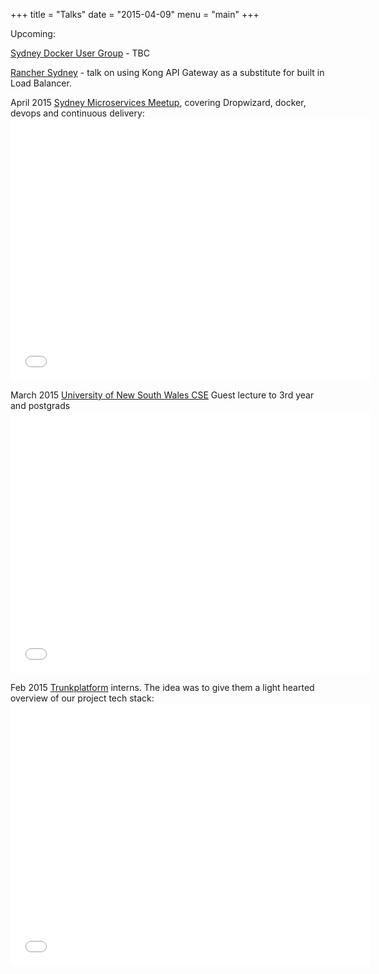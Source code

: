 +++
title = "Talks"
date = "2015-04-09"
menu = "main"
+++

Upcoming:

[Sydney Docker User Group](http://www.meetup.com/Sydney-Docker-User-Group/) - TBC

[Rancher Sydney](http://www.meetup.com/Rancher-Sydney) - talk on using Kong API Gateway as a substitute for built in Load Balancer.

April 2015 [Sydney Microservices Meetup](http://www.meetup.com/Sydney-Microservices/), covering Dropwizard, docker, devops and continuous delivery: <iframe src="//slides.com/yunzhilin/dropwizard-and-friends/embed" width="576" height="420" scrolling="no" frameborder="0" webkitallowfullscreen mozallowfullscreen allowfullscreen></iframe>

March 2015 [University of New South Wales CSE](https://www.cse.unsw.edu.au/) Guest lecture to 3rd year and postgrads<iframe src="//slides.com/yunzhilin/a-tale-of-contemporary-software/embed" width="576" height="420" scrolling="no" frameborder="0" webkitallowfullscreen mozallowfullscreen allowfullscreen></iframe>

Feb 2015 [Trunkplatform](http://trunkplatform.com) interns. The idea was to give them a light hearted overview of our project tech stack: <iframe src="//slides.com/yunzhilin/microservices-and-friends/embed" width="576" height="420" scrolling="no" frameborder="0" webkitallowfullscreen mozallowfullscreen allowfullscreen></iframe>
